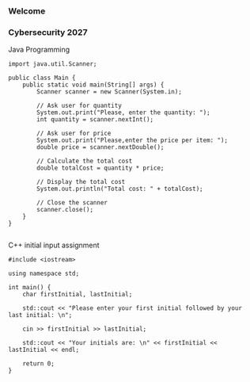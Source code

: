 ### Welcome

<!--
**ebower14/ebower14** is a ✨ _special_ ✨ repository because its `README.md` (this file) appears on your GitHub profile.

Here are some ideas to get you started:

- 🔭 I’m currently working on ...
- 🌱 I’m currently learning ...
- 👯 I’m looking to collaborate on ...
- 🤔 I’m looking for help with ...
- 💬 Ask me about ...
- 📫 How to reach me: ...
- 😄 Pronouns: ...
- ⚡ Fun fact: ...
-->
### Cybersecurity 2027

Java Programming

```
import java.util.Scanner;
 
public class Main {
    public static void main(String[] args) {
        Scanner scanner = new Scanner(System.in);
 
        // Ask user for quantity
        System.out.print("Please, enter the quantity: ");
        int quantity = scanner.nextInt();
 
        // Ask user for price
        System.out.print("Please,enter the price per item: ");
        double price = scanner.nextDouble();
 
        // Calculate the total cost
        double totalCost = quantity * price;
 
        // Display the total cost
        System.out.println("Total cost: " + totalCost);
 
        // Close the scanner
        scanner.close();
    }
}
 
```
C++ initial input assignment
```
#include <iostream>

using namespace std;

int main() {
    char firstInitial, lastInitial;
    
    std::cout << "Please enter your first initial followed by your last initial: \n";
    
    cin >> firstInitial >> lastInitial;
    
    std::cout << "Your initials are: \n" << firstInitial << lastInitial << endl;
    
    return 0;
}
```
